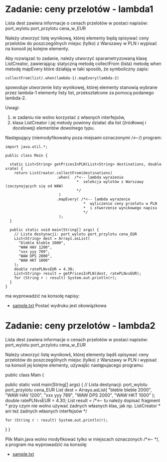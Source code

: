 # Zadanie: ceny przelotów - lambda1

Lista dest zawiera informacje o cenach przelotów w postaci napisów:
port_wylotu port_przylotu cena_w_EUR

Należy utworzyć listę wynikową, której elementy będą opisywać ceny przelotów do poszczególnych miejsc (tylko) z Warszawy w PLN i wypisać na konsoli jej kolejne elementy.

Aby rozwiązać to zadanie, należy utworzyć sparametryzowaną klasę ListCreator, zawierającą:
statyczną metodę collectFrom (lista)
metodę when
metodę mapEvery
które działają w taki sposób, że symboliczny zapis:

    collectFrom(list).when(lambda-1).mapEvery(lambda-2)

spowoduje utworzenie listy wynikowej, której elementy stanowią wybrane przez lambda-1 elementy listy list, przekształcone za pomocą podanego lambda-2.

Uwagi:
1. w zadaniu nie wolno korzystać z własnych interfejsów,
2. klasa ListCreator i jej metody powinny działać dla list (źródłowej i docelowej) elementów dowolnego typu.

Następujący (niemodyfikowalny poza miejsami oznaczonymi /*<--*/) program:

    import java.util.*;

    public class Main {

      static List<String> getPricesInPLN(List<String> destinations, double xrate) {
        return ListCreator.collectFrom(destinations)
                           .when(  /*<-- lambda wyrażenie
                                    *  selekcja wylotów z Warszawy (zaczynających się od WAW)
                                    */
                            )
                           .mapEvery( /*<-- lambda wyrażenie
                                       *  wyliczenie ceny przelotu w PLN
                                       *  i stworzenie wynikowego napisu
                                       */
                            );
      }

      public static void main(String[] args) {
        // Lista destynacji: port_wylotu port_przylotu cena_EUR 
        List<String> dest = Arrays.asList(
          "bleble bleble 2000",
          "WAW HAV 1200",
          "xxx yyy 789",
          "WAW DPS 2000",
          "WAW HKT 1000"
        );
        double ratePLNvsEUR = 4.30;
        List<String> result = getPricesInPLN(dest, ratePLNvsEUR);
        for (String r : result) System.out.println(r);
      }
    }
ma wyprowadzić na konsolę napisy:
- [sample.txt](sample.txt)
Postać wydruku jest obowiązkowa

# Zadanie: ceny przelotów - lambda2

Lista dest zawiera informacje o cenach przelotów w postaci napisów:
port_wylotu port_przylotu cena_w_EUR

Należy utworzyć listę wynikowš, której elementy będš opisywać ceny przelotów do poszczególnych miejsc (tylko) z Warszawy w PLN i wypisać na konsoli jej kolejne elementy, używajšc następujacego programu:

public class Main {

  public static void main(String[] args) {
    // Lista destynacji: port_wylotu port_przylotu cena_EUR 
    List<String> dest = Arrays.asList(
      "bleble bleble 2000",
      "WAW HAV 1200",
      "xxx yyy 789",
      "WAW DPS 2000",
      "WAW HKT 1000"
    );
    double ratePLNvsEUR = 4.30;
    List<String> result = 
    /*<-- tu należy dopisać fragment
     * przy czym nie wolno używać żadnych własnych klas, jak np. ListCreator
     * ani też żadnych własnych interfejsów
     */

    for (String r : result) System.out.println(r);
  }
}

Plik Main.java wolno modyfikować tylko w miejscach oznaczonych /*<--  */, a program ma wyprowadzić na konsolę:
- [sample.txt](sample.txt)
